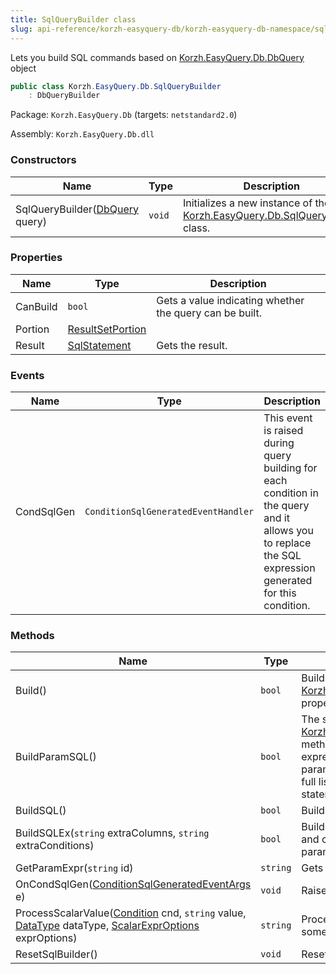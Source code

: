 ```yaml
---
title: SqlQueryBuilder class
slug: api-reference/korzh-easyquery-db/korzh-easyquery-db-namespace/sqlquerybuilder-class
---
```



Lets you build SQL commands based on [Korzh.EasyQuery.Db.DbQuery](/api-reference/korzh-easyquery-db/korzh-easyquery-db-namespace/dbquery-class) object
```csharp
public class Korzh.EasyQuery.Db.SqlQueryBuilder
    : DbQueryBuilder

```
Package: `Korzh.EasyQuery.Db` (targets: `netstandard2.0`)

Assembly: `Korzh.EasyQuery.Db.dll`

### Constructors

| Name | Type | Description | 
| --- | --- | --- | 
| SqlQueryBuilder([DbQuery](/api-reference/korzh-easyquery-db/korzh-easyquery-db-namespace/dbquery-class) query) | `void` | Initializes a new instance of the [Korzh.EasyQuery.Db.SqlQueryBuilder](/api-reference/korzh-easyquery-db/korzh-easyquery-db-namespace/sqlquerybuilder-class) class. | 


### Properties

| Name | Type | Description | 
| --- | --- | --- | 
| CanBuild | `bool` | Gets a value indicating whether the query can be built. | 
| Portion | [ResultSetPortion](/api-reference/korzh-easyquery-db/korzh-easyquery-db-namespace/resultsetportion-class) |  | 
| Result | [SqlStatement](/api-reference/korzh-easyquery-db/korzh-easyquery-db-namespace/sqlstatement-class) | Gets the result. | 


### Events

| Name | Type | Description | 
| --- | --- | --- | 
| CondSqlGen | `ConditionSqlGeneratedEventHandler` | This event is raised during query building for each condition in the query and it  allows you to replace the SQL expression generated for this condition. | 


### Methods

| Name | Type | Description | 
| --- | --- | --- | 
| Build() | `bool` | Builds the query and stores the result in the [Korzh.EasyQuery.Db.SqlQueryBuilder.Result](/api-reference/korzh-easyquery-db/korzh-easyquery-db-namespace/sqlquerybuilder-class) property. | 
| BuildParamSQL() | `bool` | The same as [Korzh.EasyQuery.Db.SqlQueryBuilder.BuildSQL](/api-reference/korzh-easyquery-db/korzh-easyquery-db-namespace/sqlquerybuilder-class) method but generates parametrized SQL expression where all values are replaced by parameters (e.g. @param1).  You can access full list of parameters used in generated SQL statement through `Query.Params` property. | 
| BuildSQL() | `bool` | Builds the SQL statement. | 
| BuildSQLEx(`string` extraColumns, `string` extraConditions) | `bool` | Builds the SQL with some additional columns and conditions which can be passed in parameters | 
| GetParamExpr(`string` id) | `string` | Gets the parameter expression. | 
| OnCondSqlGen([ConditionSqlGeneratedEventArgs](/api-reference/korzh-easyquery-db/korzh-easyquery-db-namespace/conditionsqlgeneratedeventargs-class) e) | `void` | Raises the `CondSqlGen` event. | 
| ProcessScalarValue([Condition](/api-reference/korzh-easyquery/korzh-easyquery-namespace/condition-class) cnd, `string` value, [DataType](/api-reference/easydata-core/easydata-namespace/datatype-enum) dataType, [ScalarExprOptions](/api-reference/korzh-easyquery/korzh-easyquery-namespace/scalarexproptions-enum) exprOptions) | `string` | Processes scalar value and returns SQL (or some other query language) expression. | 
| ResetSqlBuilder() | `void` | Resets the SQL builder. |